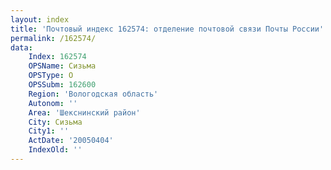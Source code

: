 ```yaml
---
layout: index
title: 'Почтовый индекс 162574: отделение почтовой связи Почты России'
permalink: /162574/
data:
    Index: 162574
    OPSName: Сизьма
    OPSType: О
    OPSSubm: 162600
    Region: 'Вологодская область'
    Autonom: ''
    Area: 'Шекснинский район'
    City: Сизьма
    City1: ''
    ActDate: '20050404'
    IndexOld: ''
---
```

